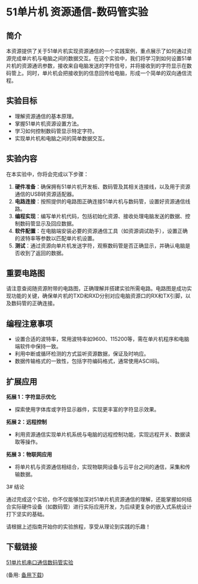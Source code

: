 # 51单片机 资源通信-数码管实验

## 简介

本资源提供了关于51单片机实现资源通信的一个实践案例，重点展示了如何通过资源完成单片机与电脑之间的数据交互。在这个实验中，我们将学习到如何设置51单片机的资源通讯参数，接收来自电脑发送的字符信号，并将接收到的字符显示在数码管上。同时，单片机会把接收到的信息回传给电脑，形成一个简单的双向通信流程。

## 实验目标

- 理解资源通信的基本原理。
- 掌握51单片机资源设置方法。
- 学习如何控制数码管显示特定字符。
- 实现单片机和电脑之间的简单数据交互。

## 实验内容

在本实验中，你将会完成以下步骤：

1. **硬件准备**：确保拥有51单片机开发板、数码管及其相关连接线，以及用于资源通信的USB转资源适配器。
2. **电路连接**：按照提供的电路图正确连接51单片机与数码管，设置好资源通信线路。
3. **编程实现**：编写单片机代码，包括初始化资源、接收处理电脑发送的数据、控制数码管显示及回应数据。
4. **软件配置**：在电脑端安装必要的资源通信工具（如资源调试助手），设置正确的波特率等参数以匹配单片机设置。
5. **测试**：通过资源向单片机发送字符，观察数码管是否正确显示，并确认电脑是否收到了返回的数据。

## 重要电路图

请注意查阅随资源附带的电路图，正确理解并搭建实验所需电路。电路图是成功实现功能的关键，确保单片机的TXD和RXD分别对应电脑资源口的RX和TX引脚，以及数码管的正确连接。

## 编程注意事项

- 设置合适的波特率，常用波特率如9600、115200等，需在单片机程序和电脑端软件中保持一致。
- 利用中断或循环检测的方式监听资源数据，保证及时响应。
- 数据传输格式的一致性，包括字符编码格式，通常使用ASCII码。

## 扩展应用

**拓展 1：字符显示优化**

- 探索使用字体库或字符显示器件，实现更丰富的字符显示效果。

**拓展 2：远程控制**

- 利用资源通信实现单片机系统与电脑的远程控制功能，实现远程开关、数据读取等操作。

**拓展 3：物联网应用**

- 将单片机与资源通信相结合，实现物联网设备与云平台之间的通信，采集和传输数据。

3# 结论

通过完成这个实验，你不仅能够加深对51单片机资源通信的理解，还能掌握如何结合实际硬件设备（如数码管）进行实际应用开发，为后续更复杂的嵌入式系统设计打下坚实的基础。

请根据上述指南开始你的实验旅程，享受从理论到实践的乐趣！

## 下载链接
[51单片机串口通信数码管实验](https://pan.quark.cn/s/e213842ebaf8) 

(备用: [备用下载](https://pan.baidu.com/s/1c0F8UWuFtEA9qYzqSW5-TQ?pwd=1234))
